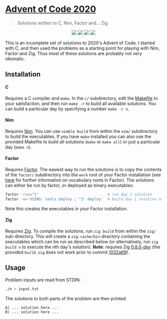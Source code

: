 # [Advent of Code 2020](https://adventofcode.com/2020)
> Solutions written in C, Nim, Factor and... Zig

<p align="center">
    <a href="./c"><img src="https://img.shields.io/badge/C-6%2F25-orange"></a>
    <a href="./nim"><img src="https://img.shields.io/badge/Nim-3%2F25-red"></a>
    <a href="./factor"><img src="https://img.shields.io/badge/Factor-2%2F25-red"></a>
    <a href="./zig"><img src="https://img.shields.io/badge/Zig-10%2F25-yellow"></a>
</p>

This is an incomplete set of solutions to 2020's Advent of Code. I started with C, and then used the problems as a starting point for playing with Nim, Factor and Zig. Thus most of these solutions are probably not very idiomatic.

## Installation

#### C
Requires a C compiler and `make`. In the `c/` subdirectory, edit the [Makefile](./c/Makefile) to your satisfaction, and then run `make -r` to build all available solutions. You can build a particular day by specifying a number `make -r n`.

#### Nim
Requires [Nim](https://nim-lang.org/install.html). You can use `nimble build` from within the `nim/` subdirectory to build the executables. If you have `make` installed you can also use the provided Makefile to build all solutions (`make` or `make all`) or just a particular day (`make n`).

#### Factor
Requires [Factor](https://factorcode.org/). The easiest way to run the solutions is to copy the contents of the `factor/` subdirectory into the `work` root of your Factor installation (see [here](https://docs.factorcode.org/content/article-vocabs.roots.html) for further information on vocabulary roots in Factor). The solutions can either be run by factor, or deployed as binary executables:

```sh
factor -run="1"                               # run day 1 solution
factor -e='USING: tools.deploy ; "1" deploy'  # build day 1 solution as executable
```

Note this creates the executables in your Factor installation.

#### Zig
Requires [Zig](https://ziglang.org/learn/getting-started). To compile the solutions, run `zig build` from within the `zig/` sub-directory. This will create a `zig-cache/bin` directory containing the executables which can be run as described below (or alternatively, run `zig build n` to execute the *n*th day's solution). **Note**: requires Zig [0.8.0-dev](https://ziglang.org/download/) (the provided `build.zig` does not work prior to commit [1032a69](https://github.com/ziglang/zig/commit/1032a693211dd96abe349bfa76b43bb1f226cfda#diff-581e0ec2dae9e97448da6d140a75539dc6c79595dfc4c70df65b98c000f8e6f5)).

## Usage

Problem inputs are read from STDIN:

```sh
./n < input.txt
```

The solutions to both parts of the problem are then printed:

```
A) ... solution here ...
B) ... solution here ...
```
